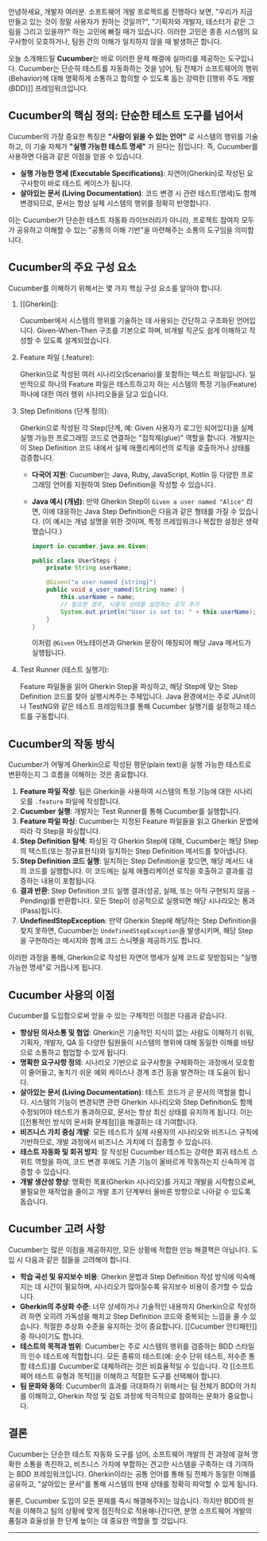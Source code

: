안녕하세요, 개발자 여러분. 소프트웨어 개발 프로젝트를 진행하다 보면, "우리가 지금 만들고 있는 것이 정말 사용자가 원하는 것일까?", "기획자와 개발자, 테스터가 같은 그림을 그리고 있을까?" 하는 고민에 빠질 때가 있습니다. 이러한 고민은 종종 시스템의 요구사항이 모호하거나, 팀원 간의 이해가 일치하지 않을 때 발생하곤 합니다.

오늘 소개해드릴 **Cucumber**는 바로 이러한 문제 해결에 실마리를 제공하는 도구입니다. Cucumber는 단순히 테스트를 자동화하는 것을 넘어, 팀 전체가 소프트웨어의 행위(Behavior)에 대해 명확하게 소통하고 합의할 수 있도록 돕는 강력한 [[행위 주도 개발(BDD)]] 프레임워크입니다.

## Cucumber의 핵심 정의: 단순한 테스트 도구를 넘어서

Cucumber의 가장 중요한 특징은 **"사람이 읽을 수 있는 언어"** 로 시스템의 행위를 기술하고, 이 기술 자체가 **"실행 가능한 테스트 명세"** 가 된다는 점입니다. 즉, Cucumber를 사용하면 다음과 같은 이점을 얻을 수 있습니다.

- **실행 가능한 명세 (Executable Specifications)**: 자연어(Gherkin)로 작성된 요구사항이 바로 테스트 케이스가 됩니다.
- **살아있는 문서 (Living Documentation)**: 코드 변경 시 관련 테스트(명세)도 함께 변경되므로, 문서는 항상 실제 시스템의 행위를 정확히 반영합니다.

이는 Cucumber가 단순한 테스트 자동화 라이브러리가 아니라, 프로젝트 참여자 모두가 공유하고 이해할 수 있는 "공통의 이해 기반"을 마련해주는 소통의 도구임을 의미합니다.

## Cucumber의 주요 구성 요소

Cucumber를 이해하기 위해서는 몇 가지 핵심 구성 요소를 알아야 합니다.

1. [[Gherkin]]:
    
    Cucumber에서 시스템의 행위를 기술하는 데 사용되는 간단하고 구조화된 언어입니다. Given-When-Then 구조를 기본으로 하며, 비개발 직군도 쉽게 이해하고 작성할 수 있도록 설계되었습니다.
    
2. Feature 파일 (.feature):
    
    Gherkin으로 작성된 여러 시나리오(Scenario)를 포함하는 텍스트 파일입니다. 일반적으로 하나의 Feature 파일은 테스트하고자 하는 시스템의 특정 기능(Feature) 하나에 대한 여러 행위 시나리오들을 담고 있습니다.
    
3. Step Definitions (단계 정의):
    
    Gherkin으로 작성된 각 Step(단계, 예: Given 사용자가 로그인 되어있다)을 실제 실행 가능한 프로그래밍 코드로 연결하는 "접착제(glue)" 역할을 합니다. 개발자는 이 Step Definition 코드 내에서 실제 애플리케이션의 로직을 호출하거나 상태를 검증합니다.
    
    - **다국어 지원**: Cucumber는 Java, Ruby, JavaScript, Kotlin 등 다양한 프로그래밍 언어를 지원하여 Step Definition을 작성할 수 있습니다.
    - **Java 예시 (개념)**: 만약 Gherkin Step이 `Given a user named "Alice"` 라면, 이에 대응하는 Java Step Definition은 다음과 같은 형태를 가질 수 있습니다. (이 예시는 개념 설명을 위한 것이며, 특정 프레임워크나 복잡한 설정은 생략했습니다.)
    
        
        ```java
        import io.cucumber.java.en.Given;
        
        public class UserSteps {
            private String userName;
        
            @Given("a user named {string}")
            public void a_user_named(String name) {
                this.userName = name;
                // 필요한 경우, 사용자 상태를 설정하는 로직 추가
                System.out.println("User is set to: " + this.userName);
            }
        }
        ```
        
        이처럼 `@Given` 어노테이션과 Gherkin 문장이 매칭되어 해당 Java 메서드가 실행됩니다.
4. Test Runner (테스트 실행기):
    
    Feature 파일들을 읽어 Gherkin Step을 파싱하고, 해당 Step에 맞는 Step Definition 코드를 찾아 실행시켜주는 주체입니다. Java 환경에서는 주로 JUnit이나 TestNG와 같은 테스트 프레임워크를 통해 Cucumber 실행기를 설정하고 테스트를 구동합니다.
    

## Cucumber의 작동 방식

Cucumber가 어떻게 Gherkin으로 작성된 평문(plain text)을 실행 가능한 테스트로 변환하는지 그 흐름을 이해하는 것은 중요합니다.


1. **Feature 파일 작성**: 팀은 Gherkin을 사용하여 시스템의 특정 기능에 대한 시나리오를 `.feature` 파일에 작성합니다.
2. **Cucumber 실행**: 개발자는 Test Runner를 통해 Cucumber를 실행합니다.
3. **Feature 파일 파싱**: Cucumber는 지정된 Feature 파일들을 읽고 Gherkin 문법에 따라 각 Step을 파싱합니다.
4. **Step Definition 탐색**: 파싱된 각 Gherkin Step에 대해, Cucumber는 해당 Step의 텍스트(또는 정규표현식)와 일치하는 Step Definition 메서드를 찾아냅니다.
5. **Step Definition 코드 실행**: 일치하는 Step Definition을 찾으면, 해당 메서드 내의 코드를 실행합니다. 이 코드에는 실제 애플리케이션 로직을 호출하고 결과를 검증하는 내용이 포함됩니다.
6. **결과 반환**: Step Definition 코드 실행 결과(성공, 실패, 또는 아직 구현되지 않음 - Pending)를 반환합니다. 모든 Step이 성공적으로 실행되면 해당 시나리오는 통과(Pass)됩니다.
7. **UndefinedStepException**: 만약 Gherkin Step에 해당하는 Step Definition을 찾지 못하면, Cucumber는 `UndefinedStepException`을 발생시키며, 해당 Step을 구현하라는 메시지와 함께 코드 스니펫을 제공하기도 합니다.

이러한 과정을 통해, Gherkin으로 작성된 자연어 명세가 실제 코드로 뒷받침되는 "실행 가능한 명세"로 거듭나게 됩니다.

## Cucumber 사용의 이점

Cucumber를 도입함으로써 얻을 수 있는 구체적인 이점은 다음과 같습니다.

- **향상된 의사소통 및 협업**: Gherkin은 기술적인 지식이 없는 사람도 이해하기 쉬워, 기획자, 개발자, QA 등 다양한 팀원들이 시스템의 행위에 대해 동일한 이해를 바탕으로 소통하고 협업할 수 있게 됩니다.
- **명확한 요구사항 정의**: 시나리오 기반으로 요구사항을 구체화하는 과정에서 모호함이 줄어들고, 놓치기 쉬운 예외 케이스나 경계 조건 등을 발견하는 데 도움이 됩니다.
- **살아있는 문서 (Living Documentation)**: 테스트 코드가 곧 문서의 역할을 합니다. 시스템의 기능이 변경되면 관련 Gherkin 시나리오와 Step Definition도 함께 수정되어야 테스트가 통과하므로, 문서는 항상 최신 상태를 유지하게 됩니다. 이는 [[전통적인 방식의 문서화 문제점]]을 해결하는 데 기여합니다.
- **비즈니스 가치 중심 개발**: 모든 테스트가 실제 사용자의 시나리오와 비즈니스 규칙에 기반하므로, 개발 과정에서 비즈니스 가치에 더 집중할 수 있습니다.
- **테스트 자동화 및 회귀 방지**: 잘 작성된 Cucumber 테스트는 강력한 회귀 테스트 스위트 역할을 하여, 코드 변경 후에도 기존 기능이 올바르게 작동하는지 신속하게 검증할 수 있습니다.
- **개발 생산성 향상**: 명확한 목표(Gherkin 시나리오)를 가지고 개발을 시작함으로써, 불필요한 재작업을 줄이고 개발 초기 단계부터 올바른 방향으로 나아갈 수 있도록 돕습니다.

## Cucumber 고려 사항

Cucumber는 많은 이점을 제공하지만, 모든 상황에 적합한 만능 해결책은 아닙니다. 도입 시 다음과 같은 점들을 고려해야 합니다.

- **학습 곡선 및 유지보수 비용**: Gherkin 문법과 Step Definition 작성 방식에 익숙해지는 데 시간이 필요하며, 시나리오가 많아질수록 유지보수 비용이 증가할 수 있습니다.
- **Gherkin의 추상화 수준**: 너무 상세하거나 기술적인 내용까지 Gherkin으로 작성하려 하면 오히려 가독성을 해치고 Step Definition 코드와 중복되는 느낌을 줄 수 있습니다. 적절한 추상화 수준을 유지하는 것이 중요합니다. [[Cucumber 안티패턴]] 중 하나이기도 합니다.
- **테스트의 목적과 범위**: Cucumber는 주로 시스템의 행위를 검증하는 BDD 스타일의 인수 테스트에 적합합니다. 모든 종류의 테스트(예: 순수 단위 테스트, 저수준 통합 테스트)를 Cucumber로 대체하려는 것은 비효율적일 수 있습니다. 각 [[소프트웨어 테스트 유형과 목적]]을 이해하고 적절한 도구를 선택해야 합니다.
- **팀 문화와 동의**: Cucumber의 효과를 극대화하기 위해서는 팀 전체가 BDD의 가치를 이해하고, Gherkin 작성 및 검토 과정에 적극적으로 참여하는 문화가 중요합니다.

## 결론

Cucumber는 단순한 테스트 자동화 도구를 넘어, 소프트웨어 개발의 전 과정에 걸쳐 명확한 소통을 촉진하고, 비즈니스 가치에 부합하는 견고한 시스템을 구축하는 데 기여하는 BDD 프레임워크입니다. Gherkin이라는 공통 언어를 통해 팀 전체가 동일한 이해를 공유하고, "살아있는 문서"를 통해 시스템의 현재 상태를 정확히 파악할 수 있게 됩니다.

물론, Cucumber 도입이 모든 문제를 즉시 해결해주지는 않습니다. 하지만 BDD의 원칙을 이해하고 팀의 상황에 맞게 점진적으로 적용해나간다면, 분명 소프트웨어 개발의 품질과 효율성을 한 단계 높이는 데 중요한 역할을 할 것입니다.

---